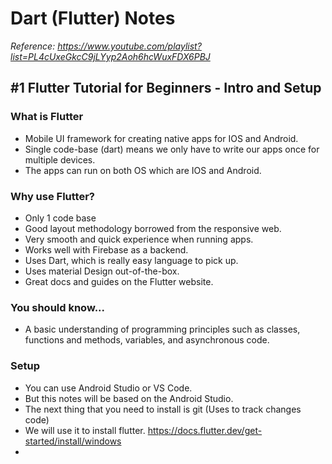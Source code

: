 # Dart (Flutter) Notes
*Reference: https://www.youtube.com/playlist?list=PL4cUxeGkcC9jLYyp2Aoh6hcWuxFDX6PBJ*

## #1 Flutter Tutorial for Beginners - Intro and Setup
### What is Flutter
- Mobile UI framework for creating native apps for IOS and Android.
- Single code-base (dart) means we only have to write our apps once for multiple devices.
- The apps can run on both OS which are IOS and Android.

### Why use Flutter?
- Only 1 code base
- Good layout methodology borrowed from the responsive web.
- Very smooth and quick experience when running apps.
- Works well with Firebase as a backend.
- Uses Dart, which is really easy language to pick up.
- Uses material Design out-of-the-box.
- Great docs and guides on the Flutter website.

### You should know...
- A basic understanding of programming principles such as classes, functions and methods, variables, and asynchronous code.

### Setup
- You can use Android Studio or VS Code.
- But this notes will be based on the Android Studio.
- The next thing that you need to install is git (Uses to track changes code)
- We will use it to install flutter. https://docs.flutter.dev/get-started/install/windows
- 
